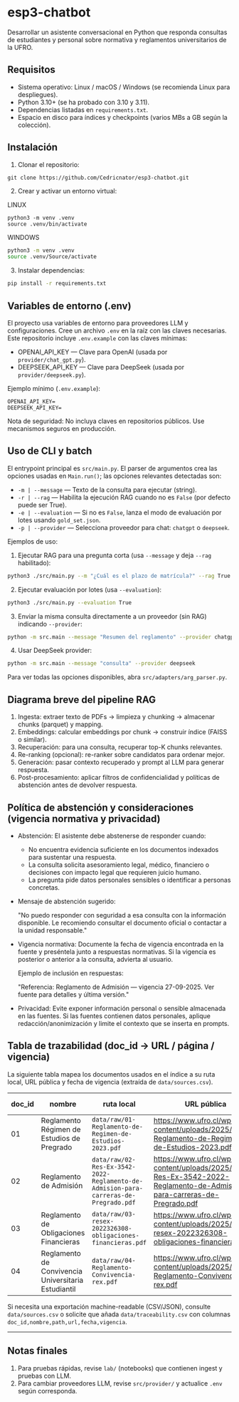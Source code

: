 # esp3-chatbot
Desarrollar un asistente conversacional en Python que responda consultas de estudiantes y personal sobre normativa y reglamentos universitarios de la UFRO.

## Requisitos

- Sistema operativo: Linux / macOS / Windows (se recomienda Linux para despliegues).
- Python 3.10+ (se ha probado con 3.10 y 3.11).
- Dependencias listadas en `requirements.txt`.
- Espacio en disco para índices y checkpoints (varios MBs a GB según la colección).

## Instalación

1. Clonar el repositorio:

```
git clone https://github.com/Cedricnator/esp3-chatbot.git
```

2. Crear y activar un entorno virtual:

LINUX
```
python3 -m venv .venv
source .venv/bin/activate
```

WINDOWS
```bash
python3 -m venv .venv
source .venv/Source/activate
```

3. Instalar dependencias:

```bash
pip install -r requirements.txt
```


## Variables de entorno (.env)

El proyecto usa variables de entorno para proveedores LLM y configuraciones. Cree un archivo `.env` en la raíz con las claves necesarias. Este repositorio incluye `.env.example` con las claves mínimas:

- OPENAI_API_KEY — Clave para OpenAI (usada por `provider/chat_gpt.py`).
- DEEPSEEK_API_KEY — Clave para DeepSeek (usada por `provider/deepseek.py`).


Ejemplo mínimo (`.env.example`):

```
OPENAI_API_KEY=
DEEPSEEK_API_KEY=
```

Nota de seguridad: No incluya claves en repositorios públicos. Use mecanismos seguros en producción.

## Uso de CLI y batch

El entrypoint principal es `src/main.py`. El parser de argumentos crea las opciones usadas en `Main.run()`; las opciones relevantes detectadas son:

- `-m | --message` — Texto de la consulta para ejecutar (string).
- `-r | --rag` — Habilita la ejecución RAG cuando no es `False` (por defecto puede ser True).
- `-e | --evaluation` — Si no es `False`, lanza el modo de evaluación por lotes usando `gold_set.json`.
- `-p | --provider` — Selecciona proveedor para chat: `chatgpt` o `deepseek`.

Ejemplos de uso:

1) Ejecutar RAG para una pregunta corta (usa `--message` y deja `--rag` habilitado):

```bash
python3 ./src/main.py --m "¿Cuál es el plazo de matrícula?" --rag True
```

2) Ejecutar evaluación por lotes (usa `--evaluation`):

```bash
python3 ./src/main.py --evaluation True
```

3) Enviar la misma consulta directamente a un proveedor (sin RAG) indicando `--provider`:

```bash
python -m src.main --message "Resumen del reglamento" --provider chatgpt
```

4) Usar DeepSeek provider:

```bash
python -m src.main --message "consulta" --provider deepseek
```

Para ver todas las opciones disponibles, abra `src/adapters/arg_parser.py`.

## Diagrama breve del pipeline RAG

1) Ingesta: extraer texto de PDFs → limpieza y chunking → almacenar chunks (parquet) y mapping.
2) Embeddings: calcular embeddings por chunk → construir índice (FAISS o similar).
3) Recuperación: para una consulta, recuperar top-K chunks relevantes.
4) Re-ranking (opcional): re-ranker sobre candidatos para ordenar mejor.
5) Generación: pasar contexto recuperado y prompt al LLM para generar respuesta.
6) Post-procesamiento: aplicar filtros de confidencialidad y políticas de abstención antes de devolver respuesta.


## Política de abstención y consideraciones (vigencia normativa y privacidad)

- Abstención: El asistente debe abstenerse de responder cuando:
  - No encuentra evidencia suficiente en los documentos indexados para sustentar una respuesta.
  - La consulta solicita asesoramiento legal, médico, financiero o decisiones con impacto legal que requieren juicio humano.
  - La pregunta pide datos personales sensibles o identificar a personas concretas.

- Mensaje de abstención sugerido:

  "No puedo responder con seguridad a esa consulta con la información disponible. Le recomiendo consultar el documento oficial o contactar a la unidad responsable."

- Vigencia normativa: Documente la fecha de vigencia encontrada en la fuente y preséntela junto a respuestas normativas. Si la vigencia es posterior o anterior a la consulta, advierta al usuario.

  Ejemplo de inclusión en respuestas:

  "Referencia: Reglamento de Admisión — vigencia 27-09-2025. Ver fuente para detalles y última versión." 

- Privacidad: Evite exponer información personal o sensible almacenada en las fuentes. Si las fuentes contienen datos personales, aplique redacción/anonimización y limite el contexto que se inserta en prompts.

## Tabla de trazabilidad (doc_id → URL / página / vigencia)

La siguiente tabla mapea los documentos usados en el índice a su ruta local, URL pública y fecha de vigencia (extraída de `data/sources.csv`).

| doc_id | nombre | ruta local | URL pública | fecha / vigencia |
|---|---|---|---|---|
| 01 | Reglamento Régimen de Estudios de Pregrado | `data/raw/01-Reglamento-de-Regimen-de-Estudios-2023.pdf` | https://www.ufro.cl/wp-content/uploads/2025/04/01-Reglamento-de-Regimen-de-Estudios-2023.pdf | 27-09-2025 |
| 02 | Reglamento de Admisión | `data/raw/02-Res-Ex-3542-2022-Reglamento-de-Admision-para-carreras-de-Pregrado.pdf` | https://www.ufro.cl/wp-content/uploads/2025/04/02-Res-Ex-3542-2022-Reglamento-de-Admision-para-carreras-de-Pregrado.pdf | 27-09-2025 |
| 03 | Reglamento de Obligaciones Financieras | `data/raw/03-resex-2022326308-obligaciones-financieras.pdf` | https://www.ufro.cl/wp-content/uploads/2025/04/03-resex-2022326308-obligaciones-financieras.pdf | 27-09-2025 |
| 04 | Reglamento de Convivencia Universitaria Estudiantil | `data/raw/04-Reglamento-Convivencia-rex.pdf` | https://www.ufro.cl/wp-content/uploads/2025/04/04-Reglamento-Convivencia-rex.pdf | 27-09-2025 |

Si necesita una exportación machine-readable (CSV/JSON), consulte `data/sources.csv` o solicite que añada `data/traceability.csv` con columnas `doc_id,nombre,path,url,fecha,vigencia`.

---

## Notas finales

1. Para pruebas rápidas, revise `lab/` (notebooks) que contienen ingest y pruebas con LLM.
2. Para cambiar proveedores LLM, revise `src/provider/` y actualice `.env` según corresponda.
